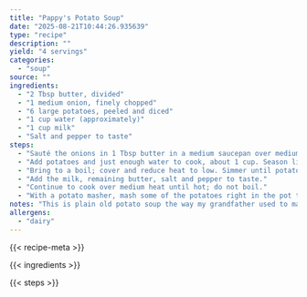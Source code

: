 ```yaml
---
title: "Pappy's Potato Soup"
date: "2025-08-21T10:44:26.935639"
type: "recipe"
description: ""
yield: "4 servings"
categories:
  - "soup"
source: ""
ingredients:
  - "2 Tbsp butter, divided"
  - "1 medium onion, finely chopped"
  - "6 large potatoes, peeled and diced"
  - "1 cup water (approximately)"
  - "1 cup milk"
  - "Salt and pepper to taste"
steps:
  - "Sauté the onions in 1 Tbsp butter in a medium saucepan over medium-high heat until softened."
  - "Add potatoes and just enough water to cook, about 1 cup. Season lightly with salt."
  - "Bring to a boil; cover and reduce heat to low. Simmer until potatoes are tender, about 15 minutes."
  - "Add the milk, remaining butter, salt and pepper to taste."
  - "Continue to cook over medium heat until hot; do not boil."
  - "With a potato masher, mash some of the potatoes right in the pot to slightly thicken the soup."
notes: "This is plain old potato soup the way my grandfather used to make it. It is so good and very easy."
allergens:
  - "dairy"
---
```


{{< recipe-meta >}}

{{< ingredients >}}

{{< steps >}}
